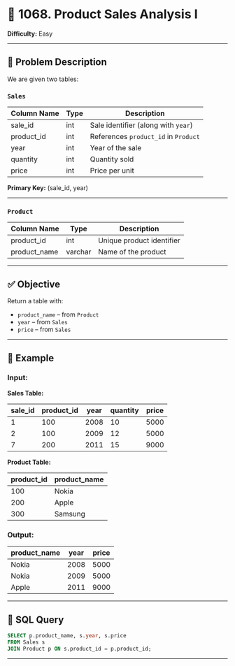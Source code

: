 # 🛒 1068. Product Sales Analysis I

**Difficulty:** Easy  

---

## 🧾 Problem Description

We are given two tables:

### `Sales`

| Column Name | Type | Description                             |
|-------------|------|-----------------------------------------|
| sale_id     | int  | Sale identifier (along with `year`)     |
| product_id  | int  | References `product_id` in `Product`    |
| year        | int  | Year of the sale                        |
| quantity    | int  | Quantity sold                           |
| price       | int  | Price per unit                          |

**Primary Key:** (sale_id, year)

---

### `Product`

| Column Name  | Type    | Description              |
|--------------|---------|--------------------------|
| product_id   | int     | Unique product identifier|
| product_name | varchar | Name of the product      |

---

## ✅ Objective

Return a table with:

- `product_name` – from `Product`
- `year` – from `Sales`
- `price` – from `Sales`

---

## 🧪 Example

### Input:

**Sales Table:**

| sale_id | product_id | year | quantity | price |
|---------|-------------|------|----------|--------|
| 1       | 100         | 2008 | 10       | 5000   |
| 2       | 100         | 2009 | 12       | 5000   |
| 7       | 200         | 2011 | 15       | 9000   |

**Product Table:**

| product_id | product_name |
|------------|--------------|
| 100        | Nokia        |
| 200        | Apple        |
| 300        | Samsung      |

### Output:

| product_name | year | price |
|--------------|------|--------|
| Nokia        | 2008 | 5000   |
| Nokia        | 2009 | 5000   |
| Apple        | 2011 | 9000   |

---

## 🧠 SQL Query

```sql
SELECT p.product_name, s.year, s.price
FROM Sales s
JOIN Product p ON s.product_id = p.product_id;
```
---
